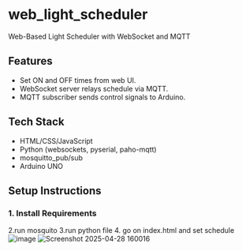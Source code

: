 # web_light_scheduler
Web-Based  Light  Scheduler  with  WebSocket  and MQTT


## Features
- Set ON and OFF times from web UI.
- WebSocket server relays schedule via MQTT.
- MQTT subscriber sends control signals to Arduino.

## Tech Stack
- HTML/CSS/JavaScript
- Python (websockets, pyserial, paho-mqtt)
- mosquitto_pub/sub
- Arduino UNO

## Setup Instructions

### 1. Install Requirements
2.run mosquito
3.run python file
4. go on index.html and set schedule
![image](https://github.com/user-attachments/assets/85622d2a-fb6e-40c0-933a-c4afd280776b)
![Screenshot 2025-04-28 160016](https://github.com/user-attachments/assets/a8c674d3-e2bf-4c79-b0a3-d54c032d2802)





